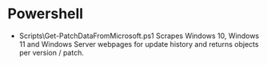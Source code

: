 # Powershell
- Scripts\Get-PatchDataFromMicrosoft.ps1
    Scrapes Windows 10, Windows 11 and Windows Server webpages for update history and returns objects per version / patch.
